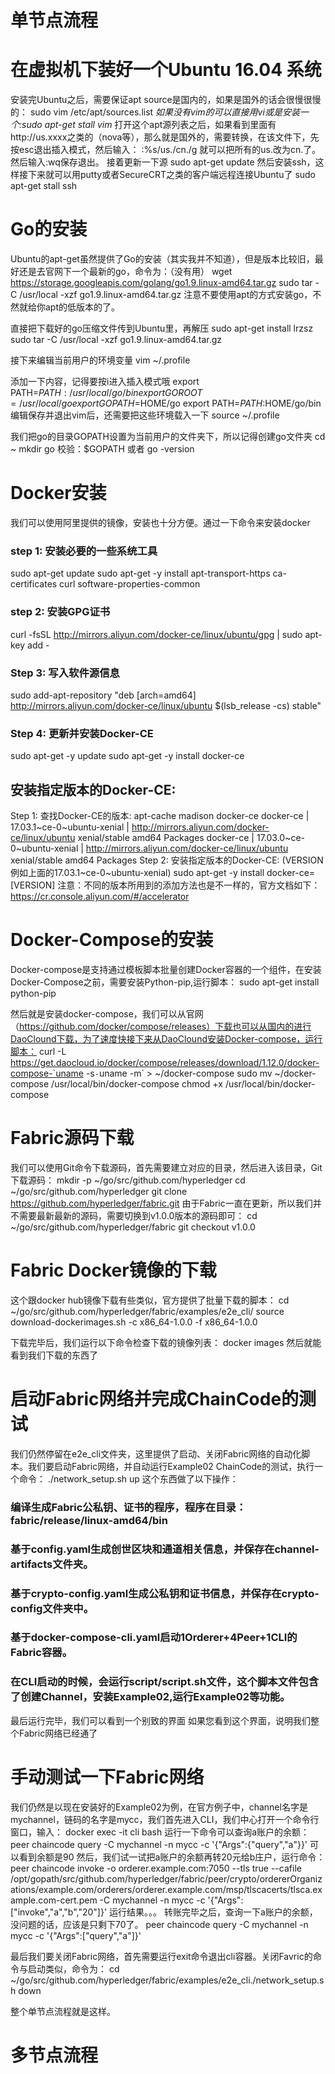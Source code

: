 单节点流程
====
# 在虚拟机下装好一个Ubuntu 16.04 系统
安装完Ubuntu之后，需要保证apt source是国内的，如果是国外的话会很慢很慢的：
sudo vim /etc/apt/sources.list     *如果没有vim的可以直接用vi或是安装一个:sudo apt-get stall vim*
打开这个apt源列表之后，如果看到里面有http://us.xxxx之类的（nova等），那么就是国外的，需要转换，在该文件下，先按esc退出插入模式，然后输入：
:%s/us./cn./g
就可以把所有的us.改为cn.了。然后输入:wq保存退出。
接着更新一下源
sudo apt-get update
然后安装ssh，这样接下来就可以用putty或者SecureCRT之类的客户端远程连接Ubuntu了
sudo apt-get stall ssh

# Go的安装
Ubuntu的apt-get虽然提供了Go的安装（其实我并不知道），但是版本比较旧，最好还是去官网下一个最新的go，命令为：（没有用）
wget https://storage.googleapis.com/golang/go1.9.linux-amd64.tar.gz
sudo tar -C /usr/local -xzf go1.9.linux-amd64.tar.gz
注意不要使用apt的方式安装go，不然就给你apt的低版本的了。

直接把下载好的go压缩文件传到Ubuntu里，再解压
sudo apt-get install lrzsz
sudo tar -C /usr/local -xzf go1.9.linux-amd64.tar.gz

接下来编辑当前用户的环境变量
vim ~/.profile

添加一下内容，记得要按i进入插入模式哦
export PATH=$PATH:/usr/local/go/bin 
export GOROOT=/usr/local/go 
export GOPATH=$HOME/go 
export PATH=$PATH:$HOME/go/bin
编辑保存并退出vim后，还需要把这些环境载入一下
source ~/.profile

我们把go的目录GOPATH设置为当前用户的文件夹下，所以记得创建go文件夹
cd ~
mkdir go
校验：$GOPATH    或者    go -version

# Docker安装
我们可以使用阿里提供的镜像，安装也十分方便。通过一下命令来安装docker
### step 1: 安装必要的一些系统工具
sudo apt-get update
sudo apt-get -y install apt-transport-https ca-certificates curl software-properties-common
### step 2: 安装GPG证书
curl -fsSL http://mirrors.aliyun.com/docker-ce/linux/ubuntu/gpg | sudo apt-key add -
### Step 3: 写入软件源信息
sudo add-apt-repository "deb [arch=amd64] http://mirrors.aliyun.com/docker-ce/linux/ubuntu $(lsb_release -cs) stable"
### Step 4: 更新并安装Docker-CE
sudo apt-get -y update
sudo apt-get -y install docker-ce

## 安装指定版本的Docker-CE:
 Step 1: 查找Docker-CE的版本:
 apt-cache madison docker-ce
   docker-ce | 17.03.1~ce-0~ubuntu-xenial | http://mirrors.aliyun.com/docker-ce/linux/ubuntu xenial/stable amd64 Packages
   docker-ce | 17.03.0~ce-0~ubuntu-xenial | http://mirrors.aliyun.com/docker-ce/linux/ubuntu xenial/stable amd64 Packages
 Step 2: 安装指定版本的Docker-CE: (VERSION例如上面的17.03.1~ce-0~ubuntu-xenial)
 sudo apt-get -y install docker-ce=[VERSION]
注意：不同的版本所用到的添加方法也是不一样的，官方文档如下：
https://cr.console.aliyun.com/#/accelerator


# Docker-Compose的安装
Docker-compose是支持通过模板脚本批量创建Docker容器的一个组件，在安装Docker-Compose之前，需要安装Python-pip,运行脚本：
sudo apt-get install python-pip

然后就是安装docker-compose，我们可以从官网（https://github.com/docker/compose/releases）下载也可以从国内的进行DaoClound下载，为了速度快接下来从DaoClound安装Docker-compose，运行脚本：
curl -L https://get.daocloud.io/docker/compose/releases/download/1.12.0/docker-compose-`uname -s`-`uname -m` > ~/docker-compose
sudo mv ~/docker-compose /usr/local/bin/docker-compose 
chmod +x /usr/local/bin/docker-compose

# Fabric源码下载
我们可以使用Git命令下载源码，首先需要建立对应的目录，然后进入该目录，Git下载源码：
mkdir -p ~/go/src/github.com/hyperledger 
cd ~/go/src/github.com/hyperledger 
git clone https://github.com/hyperledger/fabric.git
由于Fabric一直在更新，所以我们并不需要最新最新的源码，需要切换到v1.0.0版本的源码即可：
cd ~/go/src/github.com/hyperledger/fabric
git checkout v1.0.0

# Fabric Docker镜像的下载
这个跟docker hub镜像下载有些类似，官方提供了批量下载的脚本：
cd ~/go/src/github.com/hyperledger/fabric/examples/e2e_cli/
source download-dockerimages.sh -c x86_64-1.0.0 -f x86_64-1.0.0

下载完毕后，我们运行以下命令检查下载的镜像列表：
docker images
然后就能看到我们下载的东西了

# 启动Fabric网络并完成ChainCode的测试
我们仍然停留在e2e_cli文件夹，这里提供了启动、关闭Fabric网络的自动化脚本。我们要启动Fabric网络，并自动运行Example02 ChainCode的测试，执行一个命令：
./network_setup.sh up
这个东西做了以下操作：
### 编译生成Fabric公私钥、证书的程序，程序在目录：fabric/release/linux-amd64/bin
### 基于config.yaml生成创世区块和通道相关信息，并保存在channel-artifacts文件夹。
### 基于crypto-config.yaml生成公私钥和证书信息，并保存在crypto-config文件夹中。
### 基于docker-compose-cli.yaml启动1Orderer+4Peer+1CLI的Fabric容器。
### 在CLI启动的时候，会运行script/script.sh文件，这个脚本文件包含了创建Channel，安装Example02,运行Example02等功能。
最后运行完毕，我们可以看到一个别致的界面
如果您看到这个界面，说明我们整个Fabric网络已经通了

# 手动测试一下Fabric网络
我们仍然是以现在安装好的Example02为例，在官方例子中，channel名字是mychannel，链码的名字是mycc，我们首先进入CLI，我们中心打开一个命令行窗口，输入：
docker exec -it cli bash
运行一下命令可以查询a账户的余额：
peer chaincode query -C mychannel -n mycc -c '{"Args":{"query","a"}}'
可以看到余额是90
然后，我们试一试把a账户的余额再转20元给b庄户，运行命令：
peer chaincode invoke -o orderer.example.com:7050  --tls true --cafile /opt/gopath/src/github.com/hyperledger/fabric/peer/crypto/ordererOrganizations/example.com/orderers/orderer.example.com/msp/tlscacerts/tlsca.example.com-cert.pem  -C mychannel -n mycc -c '{"Args":["invoke","a","b","20"]}'
运行结果。。。
转账完毕之后，查询一下a账户的余额，没问题的话，应该是只剩下70了。
peer chaincode query -C mychannel -n mycc -c '{"Args":["query","a"]}'

最后我们要关闭Fabric网络，首先需要运行exit命令退出cli容器。关闭Favric的命令与启动类似，命令为：
cd ~/go/src/github.com/hyperledger/fabric/examples/e2e_cli./network_setup.sh down

整个单节点流程就是这样。


多节点流程
===
